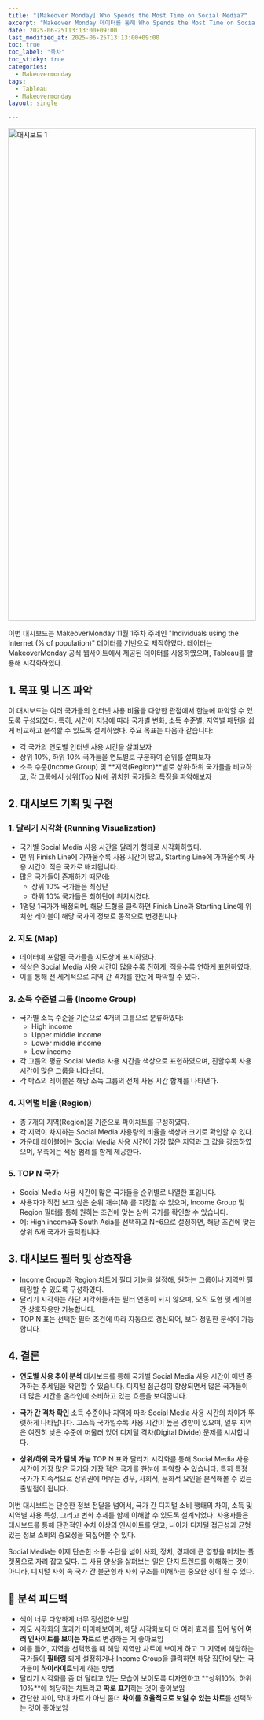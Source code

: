 ```yaml
---
title: "[Makeover Monday] Who Spends the Most Time on Social Media?"
excerpt: "Makeover Monday 데이터를 통해 Who Spends the Most Time on Social Media? 대시보드 만들기②"
date: 2025-06-25T13:13:00+09:00
last_modified_at: 2025-06-25T13:13:00+09:00
toc: true
toc_label: "목차"
toc_sticky: true
categories:
  - Makeovermonday
tags:
  - Tableau
  - Makeovermonday
layout: single

---
```


<script type="text/javascript">
  window.addEventListener('DOMContentLoaded', function () {
    var divElement = document.getElementById('vizResponsive');
    var vizElement = divElement.getElementsByTagName('object')[0];
    if (vizElement) {
      var scriptElement = document.createElement('script');
      scriptElement.src = 'https://public.tableau.com/javascripts/api/viz_v1.js';
      vizElement.parentNode.insertBefore(scriptElement, vizElement);
    }
  });
</script>


<!-- 업데이트된 Minimal Mistakes 테마 breakpoint 맞춤 반응형 CSS -->
<style>
/* 큰 화면 (800px 이상) - 데스크톱/큰 모니터 */
@media (min-width: 800px) {
  #vizResponsive { 
    height: 1000px !important; 
    width: 100% !important;
    max-width: none !important;
  }
}

/* 중간 화면 (720px ~ 799px) - 노트북 */
@media (min-width: 720px) and (max-width: 799px) {
  #vizResponsive { 
    height: 700px !important; 
    width: 100% !important;
    max-width: 100% !important;
    overflow-x: hidden !important;
  }
}

/* 작은 화면 (600px ~ 719px) - 태블릿 */
@media (min-width: 600px) and (max-width: 719px) {
  #vizResponsive { 
    height: 550px !important;
    width: 100% !important;
    max-width: 100% !important;
    overflow-x: hidden !important;
  }
}

/* 모바일 (600px 미만) - 스마트폰 */
@media (max-width: 599px) {
  #vizResponsive { 
    height: 400px !important;
    width: 100% !important;
    max-width: 100% !important;
    overflow-x: hidden !important;
  }
}

/* 노트북 가로 스크롤 방지 추가 설정 */
@media (max-width: 799px) {
  #vizResponsive .tableauViz {
    transform: scale(0.95) !important;
    transform-origin: top left !important;
  }
}
</style>

<!-- Tableau 대시보드 임베드 -->
<div class="tableauPlaceholder" id="vizResponsive"
     style="position: relative; width: 100%; height: 700px; margin: 1em 0;">
  <noscript>
    <a href="#">
      <img alt="대시보드 1"
           src="https://public.tableau.com/static/images/Ai/WhoSpendstheMostTimeonSocialMediamakeovermonday/1/1_rss.png"
           style="border: none; width: 100%; height: 100%; object-fit: contain;" />
    </a>
  </noscript>
  <object class="tableauViz"
          style="position: absolute; top: 0; left: 0; width: 100%; height: 100%;">
    <param name="host_url" value="https%3A%2F%2Fpublic.tableau.com%2F" />
    <param name="embed_code_version" value="3" />
    <param name="site_root" value="" />
    <param name="name" value="WhoSpendstheMostTimeonSocialMediamakeovermonday/1" />
    <param name="tabs" value="no" />
    <param name="toolbar" value="yes" />
    <param name="static_image" value="https://public.tableau.com/static/images/Ai/WhoSpendstheMostTimeonSocialMediamakeovermonday/1/1_rss.png" />
    <param name="animate_transition" value="yes" />
    <param name="display_static_image" value="yes" />
    <param name="display_spinner" value="yes" />
    <param name="display_overlay" value="yes" />
    <param name="display_count" value="yes" />
    <param name="language" value="ko-KR" />
  </object>
</div>

<script type="text/javascript">
  window.addEventListener('DOMContentLoaded', function () {
    var divElement = document.getElementById('vizResponsive');
    var vizElement = divElement.getElementsByTagName('object')[0];
    if (vizElement) {
      var scriptElement = document.createElement('script');
      scriptElement.src = 'https://public.tableau.com/javascripts/api/viz_v1.js';
      vizElement.parentNode.insertBefore(scriptElement, vizElement);
    }
  });
</script>

이번 대시보드는 MakeoverMonday 11월 1주차 주제인 "Individuals using the Internet (% of population)" 데이터를 기반으로 제작하였다.
데이터는 MakeoverMonday 공식 웹사이트에서 제공된 데이터를 사용하였으며, Tableau를 활용해 시각화하였다.

## 1. 목표 및 니즈 파악

이 대시보드는 여러 국가들의 인터넷 사용 비율을 다양한 관점에서 한눈에 파악할 수 있도록 구성되었다.
특히, 시간이 지남에 따라 국가별 변화, 소득 수준별, 지역별 패턴을 쉽게 비교하고 분석할 수 있도록 설계하였다.
주요 목표는 다음과 같습니다:

- 각 국가의 연도별 인터넷 사용 시간을 살펴보자
- 상위 10%, 하위 10% 국가들을 연도별로 구분하여 순위를 살펴보자
- 소득 수준(Income Group) 및 **지역(Region)**별로 상위·하위 국가들을 비교하고, 각 그룹에서 상위(Top N)에 위치한 국가들의 특징을 파악해보자

## 2. 대시보드 기획 및 구현
### 1. 달리기 시각화 (Running Visualization)
- 국가별 Social Media 사용 시간을 달리기 형태로 시각화하였다.
- 맨 위 Finish Line에 가까울수록 사용 시간이 많고, Starting Line에 가까울수록 사용 시간이 적은 국가로 배치됩니다.
- 많은 국가들이 존재하기 때문에:
  - 상위 10% 국가들은 최상단
  - 하위 10% 국가들은 최하단에 위치시켰다.
- 1명당 1국가가 배정되며, 해당 도형을 클릭하면 Finish Line과 Starting Line에 위치한 레이블이 해당 국가의 정보로 동적으로 변경됩니다.

### 2. 지도 (Map)
- 데이터에 포함된 국가들을 지도상에 표시하였다.
- 색상은 Social Media 사용 시간이 많을수록 진하게, 적을수록 연하게 표현하였다.
- 이를 통해 전 세계적으로 지역 간 격차를 한눈에 파악할 수 있다.

### 3. 소득 수준별 그룹 (Income Group)
- 국가별 소득 수준을 기준으로 4개의 그룹으로 분류하였다:
  - High income
  - Upper middle income
  - Lower middle income
  - Low income
- 각 그룹의 평균 Social Media 사용 시간을 색상으로 표현하였으며, 진할수록 사용 시간이 많은 그룹을 나타낸다.
- 각 박스의 레이블은 해당 소득 그룹의 전체 사용 시간 합계를 나타낸다.

### 4. 지역별 비율 (Region)
- 총 7개의 지역(Region)을 기준으로 파이차트를 구성하였다.
- 각 지역이 차지하는 Social Media 사용량의 비율을 색상과 크기로 확인할 수 있다.
- 가운데 레이블에는 Social Media 사용 시간이 가장 많은 지역과 그 값을 강조하였으며, 우측에는 색상 범례를 함께 제공한다.

### 5. TOP N 국가
- Social Media 사용 시간이 많은 국가들을 순위별로 나열한 표입니다.
- 사용자가 직접 보고 싶은 순위 개수(N) 를 지정할 수 있으며, Income Group 및 Region 필터를 통해 원하는 조건에 맞는 상위 국가를 확인할 수 있습니다.
- 예: High income과 South Asia를 선택하고 N=6으로 설정하면, 해당 조건에 맞는 상위 6개 국가가 출력됩니다.

## 3. 대시보드 필터 및 상호작용
- Income Group과 Region 차트에 필터 기능을 설정해, 원하는 그룹이나 지역만 필터링할 수 있도록 구성하였다.
- 달리기 시각화는 하단 시각화들과는 필터 연동이 되지 않으며, 오직 도형 및 레이블 간 상호작용만 가능합니다.
- TOP N 표는 선택한 필터 조건에 따라 자동으로 갱신되어, 보다 정밀한 분석이 가능합니다.

## 4. 결론
- **연도별 사용 추이 분석**
대시보드를 통해 국가별 Social Media 사용 시간이 매년 증가하는 추세임을 확인할 수 있습니다. 디지털 접근성이 향상되면서 많은 국가들이 더 많은 시간을 온라인에 소비하고 있는 흐름을 보여줍니다.

- **국가 간 격차 확인**
소득 수준이나 지역에 따라 Social Media 사용 시간의 차이가 뚜렷하게 나타납니다. 고소득 국가일수록 사용 시간이 높은 경향이 있으며, 일부 지역은 여전히 낮은 수준에 머물러 있어 디지털 격차(Digital Divide) 문제를 시사합니다.

- **상위/하위 국가 탐색 가능**
TOP N 표와 달리기 시각화를 통해 Social Media 사용 시간이 가장 많은 국가와 가장 적은 국가를 한눈에 파악할 수 있습니다.
특히 특정 국가가 지속적으로 상위권에 머무는 경우, 사회적, 문화적 요인을 분석해볼 수 있는 출발점이 됩니다.

이번 대시보드는 단순한 정보 전달을 넘어서, 국가 간 디지털 소비 행태의 차이, 소득 및 지역별 사용 특성, 그리고 변화 추세를 함께 이해할 수 있도록 설계되었다.
사용자들은 대시보드를 통해 단편적인 수치 이상의 인사이트를 얻고, 나아가 디지털 접근성과 균형 있는 정보 소비의 중요성을 되짚어볼 수 있다.

Social Media는 이제 단순한 소통 수단을 넘어 사회, 정치, 경제에 큰 영향을 미치는 플랫폼으로 자리 잡고 있다.
그 사용 양상을 살펴보는 일은 단지 트렌드를 이해하는 것이 아니라, 디지털 사회 속 국가 간 불균형과 사회 구조를 이해하는 중요한 창이 될 수 있다.

## 💬 분석 피드백

- 색이 너무 다양하게 너무 정신없어보임
- 지도 시각화의 효과가 미미해보이며, 해당 시각화보다 더 여러 효과를 집어 넣어 **여러 인사이트를 보이는 차트**로 변경하는 게 좋아보임
- 예를 들어, 지역을 선택했을 때 해당 지역만 차트에 보이게 하고 그 지역에 해당하는 국가들이 **필터링** 되게 설정하거나 Income Group을 클릭하면 해당 집단에 맞는 국가들이 **하이라이트**되게 하는 방법
- 달리기 시각화를 좀 더 달리고 있는 모습이 보이도록 디자인하고 **상위10%, 하위 10%**에 해당하는 차트라고 **따로 표기**하는 것이 좋아보임
- 간단한 파이, 막대 차트가 아닌 좀더 **차이를 효율적으로 보일 수 있는 차트**를 선택하는 것이 좋아보임

<!-- <div class='tableauPlaceholder' id='viz1750651696925' style='position: relative'><noscript><a href='#'><img alt='대시보드 1 ' src='https:&#47;&#47;public.tableau.com&#47;static&#47;images&#47;Ai&#47;AidWorkerSecurityIncidentsmakeovermonday&#47;1&#47;1_rss.png' style='border: none' /></a></noscript><object class='tableauViz'  style='display:none;'><param name='host_url' value='https%3A%2F%2Fpublic.tableau.com%2F' /> <param name='embed_code_version' value='3' /> <param name='site_root' value='' /><param name='name' value='AidWorkerSecurityIncidentsmakeovermonday&#47;1' /><param name='tabs' value='no' /><param name='toolbar' value='yes' /><param name='static_image' value='https:&#47;&#47;public.tableau.com&#47;static&#47;images&#47;Ai&#47;AidWorkerSecurityIncidentsmakeovermonday&#47;1&#47;1.png' /> <param name='animate_transition' value='yes' /><param name='display_static_image' value='yes' /><param name='display_spinner' value='yes' /><param name='display_overlay' value='yes' /><param name='display_count' value='yes' /><param name='language' value='ko-KR' /></object></div>                <script type='text/javascript'>                    var divElement = document.getElementById('viz1750651696925');                    var vizElement = divElement.getElementsByTagName('object')[0];                    if ( divElement.offsetWidth > 800 ) { vizElement.style.width='100%';vizElement.style.height=(divElement.offsetWidth*0.75)+'px';} else if ( divElement.offsetWidth > 500 ) { vizElement.style.width='100%';vizElement.style.height=(divElement.offsetWidth*0.75)+'px';} else { vizElement.style.width='100%';vizElement.style.height='3577px';}                     var scriptElement = document.createElement('script');                    scriptElement.src = 'https://public.tableau.com/javascripts/api/viz_v1.js';                    vizElement.parentNode.insertBefore(scriptElement, vizElement);                </script> -->